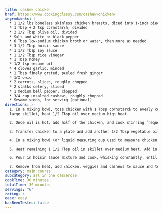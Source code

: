 ```yaml
---
title: cashew chicken
href: https://www.cookingclassy.com/cashew-chicken/
ingredients: |-
  * 1 1/2 lbs boneless skinless chicken breasts, diced into 1-inch pieces
  * 1 Tbsp + 2 tsp cornstarch, divided
  * 2 1/2 Tbsp olive oil, divided
  * Salt and white or black pepper
  * 6 Tbsp low-sodium chicken broth or water, then more as needed
  * 3 1/2 Tbsp hoisin sauce
  * 1 1/2 Tbsp soy sauce
  * 1 1/2 Tbsp rice vinegar
  * 1 Tbsp honey
  * 1/2 tsp sesame oil
  * 4 cloves garlic, minced
  * 1 Tbsp finely grated, peeled fresh ginger
  * 1/2 onion
  * 2 carrots, sliced, roughly chopped
  * 2 stalks celery, sliced
  * 1 medium bell pepper, chopped
  * 3/4 cup unsalted cashews, roughly chopped
  * Sesame seeds, for serving (optional)
directions: >-
  1. In a mixing bowl, toss chicken with 1 Tbsp cornstarch to evenly coat. In a
  large skillet, heat 1/2 Tbsp oil over medium-high heat. 

  2. Once oil is hot, add half of the chicken, and cook stirring frequently, until chicken is is golden brown and has cooked through, about 5 minutes. 

  3. Transfer chicken to a plate and add another 1/2 Tbsp vegetable oil to skillet. Cook remaining chicken until golden brown and cooked through, then transfer to plate with first batch of chicken.

  4. In a mixing bowl (or liquid measuring cup used to measure chicken broth), whisk together chicken broth, hoisin sauce, soy sauce, rice vinegar, honey, sesame oil and remaining 2 tsp cornstarch until well blended, set aside.

  5. Heat remaining 1 1/2 Tbsp oil in skillet over medium heat. Add in onions, garlic, ginger, celery, carrots and bell pepper and saute until veggies are tender, about 3 minutes. Transfer to a large plate. 

  6. Pour in hoisin sauce mixture and cook, whisking constantly, until sauce boils and thickens (don't let it reduce it will be too salty, just cook long enough to thicken). Thin with 1 - 2 more tablespoons of broth or water if desired. 

  7. Remove from heat, add chicken, veggies and cashews to sauce and toss to evenly coat. Serve warm with white or brown rice, cauliflower "rice" or quinoa and sprinkle with green onions and sesame seeds.
category: main course
subcategory: all in one casserole
cookTime: 30 minutes
totalTime: 30 minutes
servings: "6"
rating: 4
ease: easy
hasBeenTested: false
---
```

